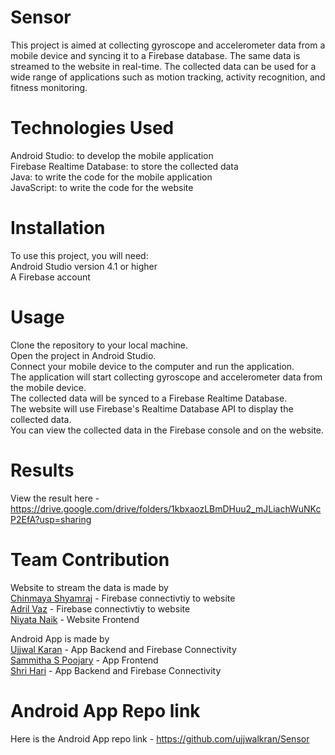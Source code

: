 # Sensor
This project is aimed at collecting gyroscope and accelerometer data from a mobile device and syncing it to a Firebase database. The same data is streamed to the website in real-time.
The collected data can be used for a wide range of applications such as motion tracking, activity recognition, and fitness monitoring.

# Technologies Used
Android Studio: to develop the mobile application <br>
Firebase Realtime Database: to store the collected data <br>
Java: to write the code for the mobile application <br>
JavaScript: to write the code for the website <br>

# Installation
To use this project, you will need: <br> 
Android Studio version 4.1 or higher <br>
A Firebase account

# Usage
Clone the repository to your local machine. <br>
Open the project in Android Studio. <br>
Connect your mobile device to the computer and run the application. <br>
The application will start collecting gyroscope and accelerometer data from the mobile device. <br>
The collected data will be synced to a Firebase Realtime Database. <br>
The website will use Firebase's Realtime Database API to display the collected data. <br>
You can view the collected data in the Firebase console and on the website. <br>

# Results
 View the result here - https://drive.google.com/drive/folders/1kbxaozLBmDHuu2_mJLiachWuNKcP2EfA?usp=sharing
 
 # Team Contribution
 Website to stream the data is made by <br>
 [Chinmaya Shyamraj](https://github.com/ChinmayaShyamaraj) - Firebase connectivtiy to website <br>
 [Adril Vaz](https://github.com/adril27) - Firebase connectivtiy to website <br>
 [Niyata Naik](https://github.com/NiyataNaik) - Website Frontend <br>

Android App is made by <br>
[Ujjwal Karan](https://github.com/ujjwalkran) - App Backend and Firebase Connectivity <br>
[Sammitha S Poojary](https://github.com/SammithaS) - App Frontend <br>
[Shri Hari](https://github.com/Shri243) - App Backend and Firebase Connectivity <br>

# Android App Repo link
Here is the Android App repo link - https://github.com/ujjwalkran/Sensor
 
